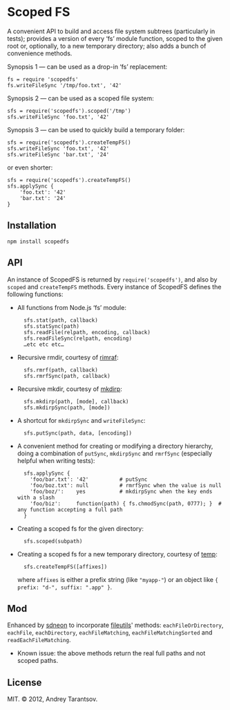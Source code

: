 # Scoped FS

A convenient API to build and access file system subtrees (particularly in tests); provides a version of every ‘fs’ module function, scoped to the given root or, optionally, to a new temporary directory; also adds a bunch of convenience methods.

Synopsis 1 — can be used as a drop-in ‘fs’ replacement:

    fs = require 'scopedfs'
    fs.writeFileSync '/tmp/foo.txt', '42'

Synopsis 2 — can be used as a scoped file system:

    sfs = require('scopedfs').scoped('/tmp')
    sfs.writeFileSync 'foo.txt', '42'

Synopsis 3 — can be used to quickly build a temporary folder:

    sfs = require('scopedfs').createTempFS()
    sfs.writeFileSync 'foo.txt', '42'
    sfs.writeFileSync 'bar.txt', '24'

or even shorter:

    sfs = require('scopedfs').createTempFS()
    sfs.applySync {
        'foo.txt': '42'
        'bar.txt': '24'
    }


## Installation

    npm install scopedfs


## API

An instance of ScopedFS is returned by `require('scopedfs')`, and also by `scoped` and `createTempFS` methods. Every instance of ScopedFS defines the following functions:

* All functions from Node.js ‘fs’ module:

        sfs.stat(path, callback)
        sfs.statSync(path)
        sfs.readFile(relpath, encoding, callback)
        sfs.readFileSync(relpath, encoding)
        …etc etc etc…

* Recursive rmdir, courtesy of [rimraf](https://npmjs.org/package/rimraf):

        sfs.rmrf(path, callback)
        sfs.rmrfSync(path, callback)

* Recursive mkdir, courtesy of [mkdirp](https://npmjs.org/package/mkdirp):

        sfs.mkdirp(path, [mode], callback)
        sfs.mkdirpSync(path, [mode])

* A shortcut for `mkdirpSync` and `writeFileSync`:

        sfs.putSync(path, data, [encoding])

* A convenient method for creating or modifying a directory hierarchy, doing a combination of `putSync`, `mkdirpSync` and `rmrfSync` (especially helpful when writing tests):

        sfs.applySync {
          'foo/bar.txt': '42'          # putSync
          'foo/boz.txt': null          # rmrfSync when the value is null
          'foo/boz/':    yes           # mkdirpSync when the key ends with a slash
          'foo/biz':     function(path) { fs.chmodSync(path, 0777); }  # any function accepting a full path
        }

* Creating a scoped fs for the given directory:

        sfs.scoped(subpath)

* Creating a scoped fs for a new temporary directory, courtesy of [temp](https://npmjs.org/package/temp):

        sfs.createTempFS([affixes])

    where `affixes` is either a prefix string (like `"myapp-"`) or an object like `{ prefix: "d-", suffix: ".app" }`.


## Mod

Enhanced by [sdneon](https://github.com/sdneon) to incorporate [fileutils](https://github.com/lukebayes/node-fileutils)' methods: `eachFileOrDirectory`, `eachFile`, `eachDirectory`, `eachFileMatching`, `eachFileMatchingSorted` and `readEachFileMatching`.

 * Known issue: the above methods return the real full paths and not scoped paths.


## License

MIT. © 2012, Andrey Tarantsov.
